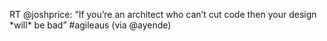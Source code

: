<!--
id: 213726987
link: http://kevinisom.info/post/213726987/rt-joshprice-if-youre-an-architect-who-cant
slug: rt-joshprice-if-youre-an-architect-who-cant
date: Fri Oct 16 2009 01:41:29 GMT+1300 (NZDT)
raw: {"blog_name":"kevinisom","id":213726987,"post_url":"http://kevinisom.info/post/213726987/rt-joshprice-if-youre-an-architect-who-cant","slug":"rt-joshprice-if-youre-an-architect-who-cant","type":"text","date":"2009-10-15 12:41:29 GMT","timestamp":1255610489,"state":"published","format":"html","reblog_key":"oOcwwbm2","tags":[],"short_url":"http://tmblr.co/Zw68YyClJSB","highlighted":[],"feed_item":"http://twitter.com/kev_nz/statuses/4885396156","from_feed_id":"650289","note_count":0,"title":null,"body":"<p>RT @joshprice: &#8220;If you&#8217;re an architect who can&#8217;t cut code then your design *will* be bad&#8221; #agileaus (via @ayende)</p>"}
publish: 2009-10-016
tags: 
title: null
-->


RT @joshprice: “If you’re an architect who can’t cut code then your
design \*will\* be bad” \#agileaus (via @ayende)


